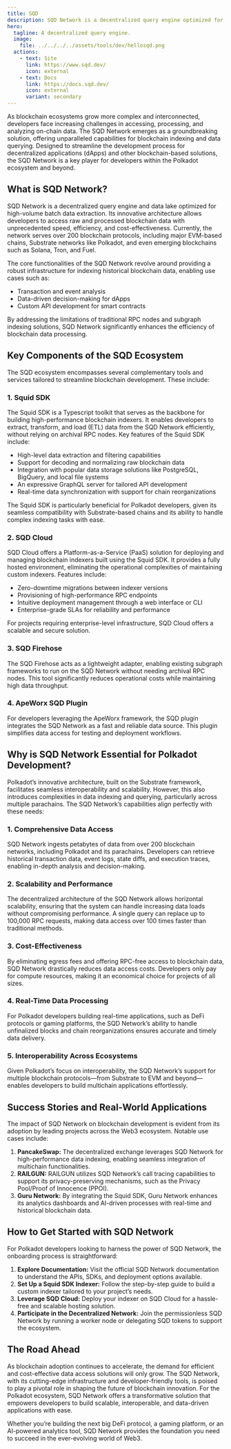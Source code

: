 ```yaml
---
title: SQD
description: SQD Network is a decentralized query engine optimized for the batch extraction of large volumes of data.
hero:
  tagline: A decentralized query engine.
  image: 
    file: ../../../../assets/tools/dev/hellosqd.png
  actions:
    - text: Site
      link: https://www.sqd.dev/
      icon: external
    - text: Docs
      link: https://docs.sqd.dev/
      icon: external
      variant: secondary
---
```


As blockchain ecosystems grow more complex and interconnected, developers face increasing challenges in accessing, processing, and analyzing on-chain data. The SQD Network emerges as a groundbreaking solution, offering unparalleled capabilities for blockchain indexing and data querying. Designed to streamline the development process for decentralized applications (dApps) and other blockchain-based solutions, the SQD Network is a key player for developers within the Polkadot ecosystem and beyond.

## What is SQD Network?
SQD Network is a decentralized query engine and data lake optimized for high-volume batch data extraction. Its innovative architecture allows developers to access raw and processed blockchain data with unprecedented speed, efficiency, and cost-effectiveness. Currently, the network serves over 200 blockchain protocols, including major EVM-based chains, Substrate networks like Polkadot, and even emerging blockchains such as Solana, Tron, and Fuel.

The core functionalities of the SQD Network revolve around providing a robust infrastructure for indexing historical blockchain data, enabling use cases such as:
- Transaction and event analysis
- Data-driven decision-making for dApps
- Custom API development for smart contracts

By addressing the limitations of traditional RPC nodes and subgraph indexing solutions, SQD Network significantly enhances the efficiency of blockchain data processing.

## Key Components of the SQD Ecosystem
The SQD ecosystem encompasses several complementary tools and services tailored to streamline blockchain development. These include:

### 1. Squid SDK
The Squid SDK is a Typescript toolkit that serves as the backbone for building high-performance blockchain indexers. It enables developers to extract, transform, and load (ETL) data from the SQD Network efficiently, without relying on archival RPC nodes. Key features of the Squid SDK include:
- High-level data extraction and filtering capabilities
- Support for decoding and normalizing raw blockchain data
- Integration with popular data storage solutions like PostgreSQL, BigQuery, and local file systems
- An expressive GraphQL server for tailored API development
- Real-time data synchronization with support for chain reorganizations

The Squid SDK is particularly beneficial for Polkadot developers, given its seamless compatibility with Substrate-based chains and its ability to handle complex indexing tasks with ease.

### 2. SQD Cloud
SQD Cloud offers a Platform-as-a-Service (PaaS) solution for deploying and managing blockchain indexers built using the Squid SDK. It provides a fully hosted environment, eliminating the operational complexities of maintaining custom indexers. Features include:
- Zero-downtime migrations between indexer versions
- Provisioning of high-performance RPC endpoints
- Intuitive deployment management through a web interface or CLI
- Enterprise-grade SLAs for reliability and performance

For projects requiring enterprise-level infrastructure, SQD Cloud offers a scalable and secure solution.

### 3. SQD Firehose
The SQD Firehose acts as a lightweight adapter, enabling existing subgraph frameworks to run on the SQD Network without needing archival RPC nodes. This tool significantly reduces operational costs while maintaining high data throughput.

### 4. ApeWorx SQD Plugin
For developers leveraging the ApeWorx framework, the SQD plugin integrates the SQD Network as a fast and reliable data source. This plugin simplifies data access for testing and deployment workflows.

## Why is SQD Network Essential for Polkadot Development?
Polkadot’s innovative architecture, built on the Substrate framework, facilitates seamless interoperability and scalability. However, this also introduces complexities in data indexing and querying, particularly across multiple parachains. The SQD Network’s capabilities align perfectly with these needs:

### 1. Comprehensive Data Access
SQD Network ingests petabytes of data from over 200 blockchain networks, including Polkadot and its parachains. Developers can retrieve historical transaction data, event logs, state diffs, and execution traces, enabling in-depth analysis and decision-making.

### 2. Scalability and Performance
The decentralized architecture of the SQD Network allows horizontal scalability, ensuring that the system can handle increasing data loads without compromising performance. A single query can replace up to 100,000 RPC requests, making data access over 100 times faster than traditional methods.

### 3. Cost-Effectiveness
By eliminating egress fees and offering RPC-free access to blockchain data, SQD Network drastically reduces data access costs. Developers only pay for compute resources, making it an economical choice for projects of all sizes.

### 4. Real-Time Data Processing
For Polkadot developers building real-time applications, such as DeFi protocols or gaming platforms, the SQD Network’s ability to handle unfinalized blocks and chain reorganizations ensures accurate and timely data delivery.

### 5. Interoperability Across Ecosystems
Given Polkadot’s focus on interoperability, the SQD Network’s support for multiple blockchain protocols—from Substrate to EVM and beyond—enables developers to build multichain applications effortlessly.

## Success Stories and Real-World Applications

The impact of SQD Network on blockchain development is evident from its adoption by leading projects across the Web3 ecosystem. Notable use cases include:

1. **PancakeSwap:** The decentralized exchange leverages SQD Network for high-performance data indexing, enabling seamless integration of multichain functionalities.
2. **RAILGUN:** RAILGUN utilizes SQD Network’s call tracing capabilities to support its privacy-preserving mechanisms, such as the Privacy Pool/Proof of Innocence (PPOI).
3. **Guru Network:** By integrating the Squid SDK, Guru Network enhances its analytics dashboards and AI-driven processes with real-time and historical blockchain data.

## How to Get Started with SQD Network
For Polkadot developers looking to harness the power of SQD Network, the onboarding process is straightforward:
1. **Explore Documentation:** Visit the official SQD Network documentation to understand the APIs, SDKs, and deployment options available.
2. **Set Up a Squid SDK Indexer:** Follow the step-by-step guide to build a custom indexer tailored to your project’s needs.
3. **Leverage SQD Cloud:** Deploy your indexer on SQD Cloud for a hassle-free and scalable hosting solution.
4. **Participate in the Decentralized Network:** Join the permissionless SQD Network by running a worker node or delegating SQD tokens to support the ecosystem.

## The Road Ahead
As blockchain adoption continues to accelerate, the demand for efficient and cost-effective data access solutions will only grow. The SQD Network, with its cutting-edge infrastructure and developer-friendly tools, is poised to play a pivotal role in shaping the future of blockchain innovation. For the Polkadot ecosystem, SQD Network offers a transformative solution that empowers developers to build scalable, interoperable, and data-driven applications with ease.

Whether you’re building the next big DeFi protocol, a gaming platform, or an AI-powered analytics tool, SQD Network provides the foundation you need to succeed in the ever-evolving world of Web3.
